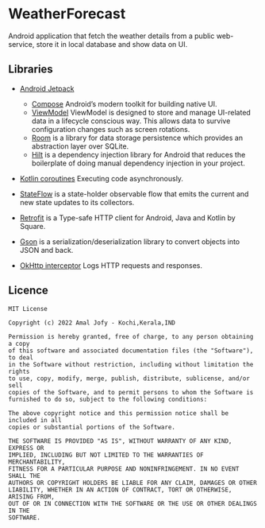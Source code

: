# WeatherForecast
Android application that fetch the weather details from a public web-service, store it in local database and show data on UI. 

## Libraries
* [Android Jetpack](https://developer.android.com/jetpack)
     * [Compose](https://developer.android.com/jetpack/compose) Android’s modern toolkit for building native UI.
     * [ViewModel](https://developer.android.com/topic/libraries/architecture/viewmodel) ViewModel is designed to store and manage UI-related data in a lifecycle conscious way. This allows data to survive configuration changes such as screen rotations.
     * [Room](https://developer.android.com/topic/libraries/architecture/room) is a library for data storage persistence which provides an abstraction layer over SQLite.
     * [Hilt](https://developer.android.com/training/dependency-injection/hilt-android) is a dependency injection library for Android that reduces the boilerplate of doing manual dependency injection in your project.

* [Kotlin coroutines](https://developer.android.com/kotlin/coroutines) Executing code asynchronously.
* [StateFlow](https://developer.android.com/kotlin/flow/stateflow-and-sharedflow) is a state-holder observable flow that emits the current and new state updates to its collectors.
* [Retrofit](https://square.github.io/retrofit/) is a Type-safe HTTP client for Android, Java and Kotlin by Square.
* [Gson](https://github.com/google/gson) is a serialization/deserialization library to convert objects into JSON and back.
* [OkHttp interceptor](https://github.com/square/okhttp/tree/master/okhttp-logging-interceptor) Logs HTTP requests and responses.
## Licence
    MIT License

    Copyright (c) 2022 Amal Jofy - Kochi,Kerala,IND

    Permission is hereby granted, free of charge, to any person obtaining a copy
    of this software and associated documentation files (the "Software"), to deal
    in the Software without restriction, including without limitation the rights
    to use, copy, modify, merge, publish, distribute, sublicense, and/or sell
    copies of the Software, and to permit persons to whom the Software is
    furnished to do so, subject to the following conditions:

    The above copyright notice and this permission notice shall be included in all
    copies or substantial portions of the Software.

    THE SOFTWARE IS PROVIDED "AS IS", WITHOUT WARRANTY OF ANY KIND, EXPRESS OR
    IMPLIED, INCLUDING BUT NOT LIMITED TO THE WARRANTIES OF MERCHANTABILITY,
    FITNESS FOR A PARTICULAR PURPOSE AND NONINFRINGEMENT. IN NO EVENT SHALL THE
    AUTHORS OR COPYRIGHT HOLDERS BE LIABLE FOR ANY CLAIM, DAMAGES OR OTHER
    LIABILITY, WHETHER IN AN ACTION OF CONTRACT, TORT OR OTHERWISE, ARISING FROM,
    OUT OF OR IN CONNECTION WITH THE SOFTWARE OR THE USE OR OTHER DEALINGS IN THE
    SOFTWARE.
